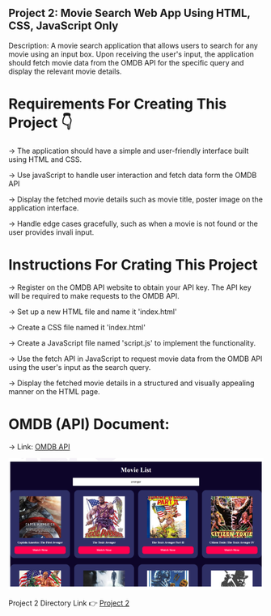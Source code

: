 ## Project 2: Movie Search Web App Using HTML, CSS, JavaScript Only

Description: A movie search application that allows users to search for any movie using an input box. Upon receiving the user's input, the application should fetch movie data from the OMDB API for the specific query and display the relevant movie details.

# Requirements For Creating This Project 👇 

-> The application should have a simple and user-friendly interface built using HTML and CSS.

-> Use javaScript to handle user interaction and fetch data form the OMDB API

-> Display the fetched movie details such as movie title, poster image on the application interface.

-> Handle edge cases gracefully, such as when a movie is not found or the user provides invali input.

# Instructions For Crating This Project

-> Register on the OMDB API website to obtain your API key. The API key will be required to make requests to the OMDB API.

-> Set up a new HTML file and name it 'index.html'

-> Create a CSS file named it 'index.html'

-> Create a JavaScript file named 'script.js' to implement the functionality.

-> Use the fetch API in JavaScript to request movie data from the OMDB API using the user's input as the search query.

-> Display the fetched movie details in a structured and visually appealing manner on the HTML page.

# OMDB (API) Document:

-> Link: <a href="https://www.omdbapi.com/">OMDB API</a>

<img src="https://github.com/salmanshaikh18/MileStone-2-Assignment/blob/main/Project_2_MovieSearchApp/assets/Screenshot%202023-10-17%20223106.png" />

Project 2 Directory Link 👉 <a href="https://github.com/salmanshaikh18/MileStone-2-Assignment/tree/main/Project_2_MovieSearchApp">Project 2 </a>

